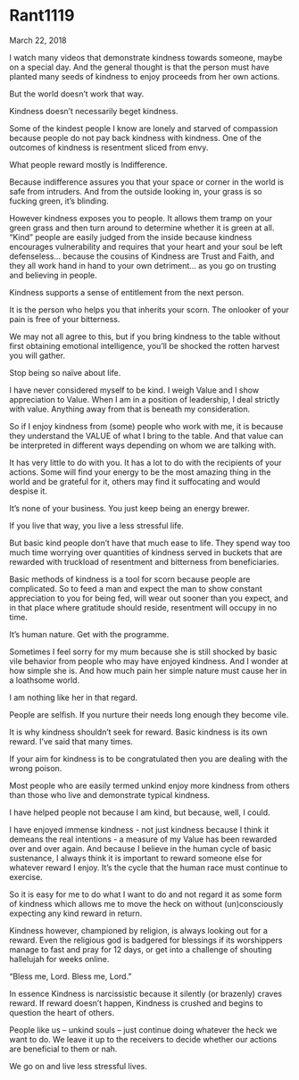# Rant1119


March 22, 2018

I watch many videos that demonstrate kindness towards someone, maybe on a special day. And the general thought is that the person must have planted many seeds of kindness to enjoy proceeds from her own actions.

But the world doesn’t work that way.

Kindness doesn’t necessarily beget kindness.

Some of the kindest people I know are lonely and starved of compassion because people do not pay back kindness with kindness. One of the outcomes of kindness is resentment sliced from envy.

What people reward mostly is Indifference.

Because indifference assures you that your space or corner in the world is safe from intruders. And from the outside looking in, your grass is so fucking green, it’s blinding.

However kindness exposes you to people. It allows them tramp on your green grass and then turn around to determine whether it is green at all. “Kind” people are easily judged from the inside because kindness encourages vulnerability and requires that your heart and your soul be left defenseless… because the cousins of Kindness are Trust and Faith, and they all work hand in hand to your own detriment... as you go on trusting and believing in people.

Kindness supports a sense of entitlement from the next person.

It is the person who helps you that inherits your scorn. The onlooker of your pain is free of your bitterness.

We may not all agree to this, but if you bring kindness to the table without first obtaining emotional intelligence, you’ll be shocked the rotten harvest you will gather.

Stop being so naïve about life.

I have never considered myself to be kind. I weigh Value and I show appreciation to Value. When I am in a position of leadership, I deal strictly with value. Anything away from that is beneath my consideration.

So if I enjoy kindness from (some) people who work with me, it is because they understand the VALUE of what I bring to the table. And that value can be interpreted in different ways depending on whom we are talking with.

It has very little to do with you. It has a lot to do with the recipients of your actions. Some will find your energy to be the most amazing thing in the world and be grateful for it, others may find it suffocating and would despise it.

It’s none of your business. You just keep being an energy brewer.

If you live that way, you live a less stressful life.

But basic kind people don’t have that much ease to life. They spend way too much time worrying over quantities of kindness served in buckets that are rewarded with truckload of resentment and bitterness from beneficiaries.

Basic methods of kindness is a tool for scorn because people are complicated. So to feed a man and expect the man to show constant appreciation to you for being fed, will wear out sooner than you expect, and in that place where gratitude should reside, resentment will occupy in no time.

It’s human nature. Get with the programme.

Sometimes I feel sorry for my mum because she is still shocked by basic vile behavior from people who may have enjoyed kindness. And I wonder at how simple she is. And how much pain her simple nature must cause her in a loathsome world.

I am nothing like her in that regard.

People are selfish. If you nurture their needs long enough they become vile.

It is why kindness shouldn’t seek for reward. Basic kindness is its own reward. I’ve said that many times.

If your aim for kindness is to be congratulated then you are dealing with the wrong poison.

Most people who are easily termed unkind enjoy more kindness from others than those who live and demonstrate typical kindness.

I have helped people not because I am kind, but because, well, I could.

I have enjoyed immense kindness - not just kindness because I think it demeans the real intentions - a measure of my Value has been rewarded over and over again. And because I believe in the human cycle of basic sustenance, I always think it is important to reward someone else for whatever reward I enjoy. It’s the cycle that the human race must continue to exercise.

So it is easy for me to do what I want to do and not regard it as some form of kindness which allows me to move the heck on without (un)consciously expecting any kind reward in return.

Kindness however, championed by religion, is always looking out for a reward. Even the religious god is badgered for blessings if its worshippers manage to fast and pray for 12 days, or get into a challenge of shouting hallelujah for weeks online.

“Bless me, Lord. Bless me, Lord.”

In essence Kindness is narcissistic because it silently (or brazenly) craves reward. If reward doesn’t happen, Kindness is crushed and begins to question the heart of others.

People like us – unkind souls – just continue doing whatever the heck we want to do. We leave it up to the receivers to decide whether our actions are beneficial to them or nah.

We go on and live less stressful lives.